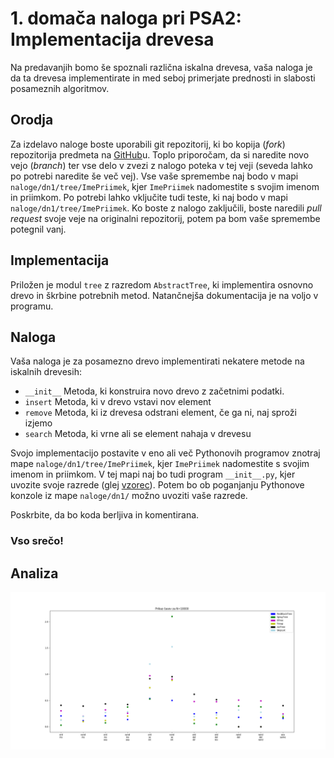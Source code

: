 # 1. domača naloga pri PSA2: Implementacija drevesa

Na predavanjih bomo še spoznali različna iskalna drevesa, vaša naloga je da ta drevesa implementirate in med seboj 
primerjate prednosti in slabosti posameznih algoritmov.

## Orodja

Za izdelavo naloge boste uporabili git repozitorij, ki bo kopija (*fork*) repozitorija predmeta na 
[GitHub](https://github.com/jO-Osko/PSA2)u. Toplo priporočam, da 
si naredite novo vejo (*branch*) ter vse delo v zvezi z nalogo poteka v tej veji (seveda lahko po potrebi naredite še 
več vej). Vse vaše spremembe naj bodo v mapi `naloge/dn1/tree/ImePriimek`, kjer `ImePriimek` nadomestite s 
svojim imenom in priimkom. Po potrebi lahko vključite tudi teste, ki naj bodo v mapi `naloge/dn1/tree/ImePriimek`. 
Ko boste z nalogo zaključili, boste naredili *pull request* svoje veje na originalni repozitorij, potem pa bom vaše 
spremembe potegnil vanj.


## Implementacija

Priložen je modul `tree` z razredom `AbstractTree`, ki implementira osnovno drevo in škrbine potrebnih metod. 
Natančnejša dokumentacija je na voljo v programu.

## Naloga

Vaša naloga je za posamezno drevo implementirati nekatere metode na iskalnih drevesih:

+ `__init__` Metoda, ki konstruira novo drevo z začetnimi podatki.
+ `insert` Metoda, ki v drevo vstavi nov element
+ `remove` Metoda, ki iz drevesa odstrani element, če ga ni, naj sproži izjemo
+ `search` Metoda, ki vrne ali se element nahaja v drevesu



Svojo implementacijo postavite v eno ali več Pythonovih programov znotraj mape `naloge/dn1/tree/ImePriimek`, kjer 
`ImePriimek` nadomestite s svojim imenom in priimkom. V tej mapi naj bo tudi program `__init__.py`, kjer uvozite 
svoje razrede (glej [vzorec](tree/vzorec/__init__.py)). Potem bo ob poganjanju Pythonove konzole iz 
mape `naloge/dn1/` možno uvoziti vaše razrede.

Poskrbite, da bo koda berljiva in komentirana.

### Vso srečo!

## Analiza

![Prikaz časov][plot]

[plot]: plot.png
